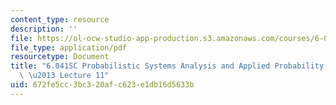 ```yaml
---
content_type: resource
description: ''
file: https://ol-ocw-studio-app-production.s3.amazonaws.com/courses/6-041sc-probabilistic-systems-analysis-and-applied-probability-fall-2013/672fe5cc3bc320afc623e1db16d5633b_MIT6_041SCF13_lec11_300k.pdf
file_type: application/pdf
resourcetype: Document
title: "6.041SC Probabilistic Systems Analysis and Applied Probability, Fall 2013Transcript\
  \ \u2013 Lecture 11"
uid: 672fe5cc-3bc3-20af-c623-e1db16d5633b
---
```

